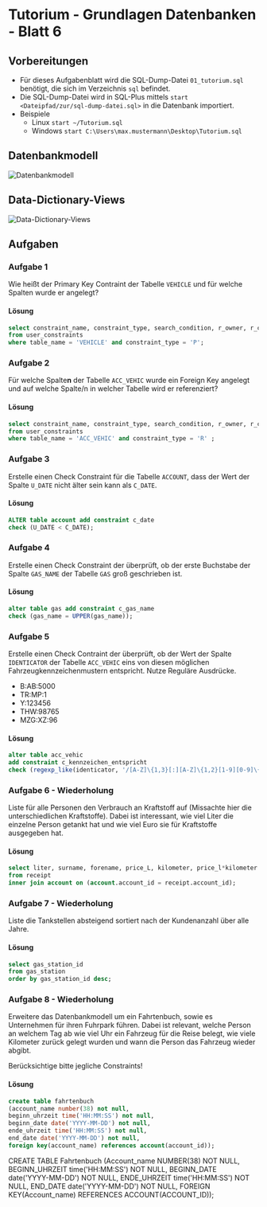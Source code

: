 # Tutorium - Grundlagen Datenbanken - Blatt 6

## Vorbereitungen
* Für dieses Aufgabenblatt wird die SQL-Dump-Datei `01_tutorium.sql` benötigt, die sich im Verzeichnis `sql` befindet.
* Die SQL-Dump-Datei wird in SQL-Plus mittels `start <Dateipfad/zur/sql-dump-datei.sql>` in die Datenbank importiert.
* Beispiele
  * Linux `start ~/Tutorium.sql`
  * Windows `start C:\Users\max.mustermann\Desktop\Tutorium.sql`

## Datenbankmodell
![Datenbankmodell](./img/datamodler_schema.png)

## Data-Dictionary-Views
![Data-Dictionary-Views](./img/constraint_schema.png)

## Aufgaben

### Aufgabe 1
Wie heißt der Primary Key Contraint der Tabelle `VEHICLE` und für welche Spalten wurde er angelegt?

#### Lösung
```sql
select constraint_name, constraint_type, search_condition, r_owner, r_constraint_name
from user_constraints
where table_name = 'VEHICLE' and constraint_type = 'P';
```

### Aufgabe 2
Für welche Spalte**n** der Tabelle `ACC_VEHIC` wurde ein Foreign Key angelegt und auf welche Spalte/n in welcher Tabelle wird er referenziert?

#### Lösung
```sql
select constraint_name, constraint_type, search_condition, r_owner, r_constraint_name
from user_constraints
where table_name = 'ACC_VEHIC' and constraint_type = 'R' ;
```

### Aufgabe 3
Erstelle einen Check Constraint für die Tabelle `ACCOUNT`, dass der Wert der Spalte `U_DATE` nicht älter sein kann als `C_DATE`.

#### Lösung
```sql
ALTER table account add constraint c_date
check (U_DATE < C_DATE);
```

### Aufgabe 4
Erstelle einen Check Constraint der überprüft, ob der erste Buchstabe der Spalte `GAS_NAME` der Tabelle `GAS` groß geschrieben ist.

#### Lösung
```sql
alter table gas add constraint c_gas_name
check (gas_name = UPPER(gas_name));
```

### Aufgabe 5
Erstelle einen Check Contraint der überprüft, ob der Wert der Spalte `IDENTICATOR` der Tabelle `ACC_VEHIC` eins von diesen möglichen Fahrzeugkennzeichenmustern entspricht. Nutze Reguläre Ausdrücke.

+ B:AB:5000
+ TR:MP:1
+ Y:123456
+ THW:98765
+ MZG:XZ:96

#### Lösung
```sql
alter table acc_vehic
add constraint c_kennzeichen_entspricht
check (regexp_like(identicator, '/[A-Z]\{1,3}[:][A-Z]\{1,2}[1-9][0-9]\{0,3}'));
```

### Aufgabe 6 - Wiederholung
Liste für alle Personen den Verbrauch an Kraftstoff auf (Missachte hier die unterschiedlichen Kraftstoffe). Dabei ist interessant, wie viel Liter die einzelne Person getankt hat und wie viel Euro sie für Kraftstoffe ausgegeben hat.

#### Lösung
```sql
select liter, surname, forename, price_L, kilometer, price_l*kilometer as preis_SUMME
from receipt
inner join account on (account.account_id = receipt.account_id);
```

### Aufgabe 7 - Wiederholung
Liste die Tankstellen absteigend sortiert nach der Kundenanzahl über alle Jahre.

#### Lösung
```sql
select gas_station_id
from gas_station
order by gas_station_id desc;
```

### Aufgabe 8 - Wiederholung
Erweitere das Datenbankmodell um ein Fahrtenbuch, sowie es Unternehmen für ihren Fuhrpark führen. Dabei ist relevant, welche Person an welchem Tag ab wie viel Uhr ein Fahrzeug für die Reise belegt, wie viele Kilometer zurück gelegt wurden und wann die Person das Fahrzeug wieder abgibt.

Berücksichtige bitte jegliche Constraints!

#### Lösung
```sql
create table fahrtenbuch
(account_name number(38) not null,
beginn_uhrzeit time('HH:MM:SS') not null,
beginn_date date('YYYY-MM-DD') not null,
ende_uhrzeit time('HH:MM:SS') not null,
end_date date('YYYY-MM-DD') not null,
foreign key(account_name) references account(account_id));
```




CREATE TABLE Fahrtenbuch
(Account_name NUMBER(38) NOT NULL, 
BEGINN_UHRZEIT time('HH:MM:SS') NOT NULL,
BEGINN_DATE date('YYYY-MM-DD') NOT NULL,
ENDE_UHRZEIT time('HH:MM:SS') NOT NULL,
END_DATE date('YYYY-MM-DD') NOT NULL,
FOREIGN KEY(Account_name) REFERENCES ACCOUNT(ACCOUNT_ID));

